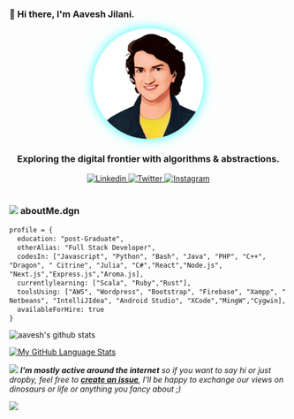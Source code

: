### 👋 Hi there, I'm Aavesh Jilani.


<div align="center"> <img src="https://github.com/aaveshdev/aaveshdev/blob/main/Aavesh1.jpg?raw=true" width="200px" height="200px" style="border-radius: 50%; box-shadow: 0px 0px 20px rgba(0,255,255,0.8);"> </div> <h3 align="center"> <strong>Exploring the digital frontier with algorithms & abstractions.</strong> </h3> <div align="center"> <a target="_blank" href="https://linkedin.com/in/aaveshjilani/"> <img src="https://i.pinimg.com/originals/ce/09/3c/ce093c7214ad357bb665cfd2f66a8b6b.png" width="40px" alt="Linkedin"> </a> <a target="_blank" href="https://twitter.com/AaveshJilani"> <img src="https://img.icons8.com/fluency/344/twitter.png" width="40px" alt="Twitter"> </a> <a target="_blank" href="https://instagram.com/edward_legion/"> <img src="https://i.pinimg.com/originals/a2/5f/4f/a25f4f58938bbe61357ebca42d23866f.png" width="40px" alt="Instagram"> </a> </div>

<br>

###  <img src="https://dragon-lang.org/assets/img/logo.png" height="40"> **aboutMe.dgn**

```dragon
profile = {
  education: "post-Graduate",
  otherAlias: "Full Stack Developer",
  codesIn: ["Javascript", "Python", "Bash", "Java", "PHP", "C++", "Dragon", " Citrine", "Julia", "C#","React","Node.js", "Next.js","Express.js","Aroma.js],
  currentlylearning: ["Scala", "Ruby","Rust"],
  toolsUsing: ["AWS", "Wordpress", "Bootstrap", "Firebase", "Xampp", " Netbeans", "IntelliJIdea", "Android Studio", "XCode","MingW","Cygwin],
  availableForHire: true
}
```

![aavesh's github stats](https://github-readme-stats.vercel.app/api?username=aaveshdev&bg_color=fafafa&hide_border=true&line_height=25&title_color=0c0c0d&text_color=141414&hide=["issues","prs"])

[![My GitHub Language Stats](https://github-readme-stats.vercel.app/api/top-langs/?username=aaveshdev&langs_count=5)]()


<img src="https://media.giphy.com/media/RhwkGhrlj3NVSOxWSN/giphy.gif" height="30"> <em><b>I'm mostly active around the internet</b> so if you want to say hi or just dropby, feel free to <a target="_blank" href="https://github.com/aaveshdev/aaveshdev/issues/new/choose"><strong> create an issue</strong></a>, I'll be happy to exchange our views on dinosaurs or life or anything you fancy about ;)</b> </em>

![](https://visitor-badge.glitch.me/badge?page_id=aaveshdev)



<!--
**aaveshdev/aaveshdev** is a ✨ _special_ ✨ repository because its `README.md` (this file) appears on your GitHub profile.

Here are some ideas to get you started:

- 🔭 I’m currently working on ...
- 🌱 I’m currently learning ...
- 👯 I’m looking to collaborate on ...
- 🤔 I’m looking for help with ...
- 💬 Ask me about ...
- 📫 How to reach me: ...
- 😄 Pronouns: ...
- ⚡ Fun fact: ...
-->

